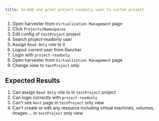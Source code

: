 ```yaml
---
title: 14-Add and grant project-readonly user to custom project
---
```


1. Open harvester from `Virtualization Management` page
2. Click `Projects/Namespaces`
3. Edit config of `testProject` project
4. Search project-readonly user
5. Assign `Read Only` role to it
6.  Logout current user from Rancher 
7.  Login with `project-readonly`
8.  Open harvester from `Virtualization Management` page
9.  Change view to `testProject` only

## Expected Results
1. Can assign `Read Only` role to in `testProject` project
2. Can login correctly with `project-readonly`
3. Can't see `Host` page in `testProject` only view
4. Can't create or edit any resource including virtual machines, volumes, Images ... in `testProject` only view